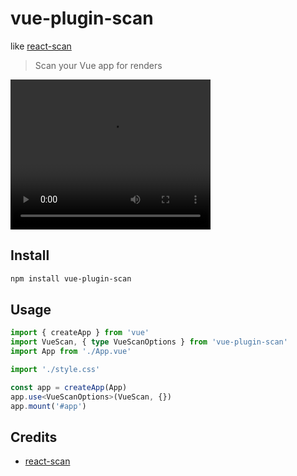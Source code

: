 # vue-plugin-scan

like [react-scan](https://github.com/aidenybai/react-scan)

> Scan your Vue app for renders

<video width="320" height="240" controls>
  <source src="./public/demo.mp4" type="video/mp4">
</video>

## Install

```bash
npm install vue-plugin-scan
```

## Usage

```ts
import { createApp } from 'vue'
import VueScan, { type VueScanOptions } from 'vue-plugin-scan'
import App from './App.vue'

import './style.css'

const app = createApp(App)
app.use<VueScanOptions>(VueScan, {})
app.mount('#app')
```

## Credits

- [react-scan](https://github.com/aidenybai/react-scan)
